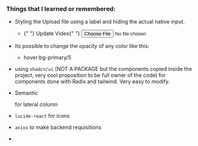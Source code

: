 ### Things that I learned or remembered:

- Styling the Upload file using a label and hiding the actual native input.
  - <form className="space-y-6">
    <label
                            htmlFor="video"
                          >
    {" "}
    Update Video{" "}
    </label>
    <input
                      type="file"
                      name="video"
                      id="video"
                      accept="video/mp4"
                      className="sr-only"
                    />
    </form>
- Its possible to change the opacity of any color like this:

  - hover:bg-primary/5

- using `shadcn/ui` (NOT A PACKAGE but the components copied inside the project, very cool proposition to be full owner of the code) for components done with Radix and tailwind. Very easy to modify.
- Semantic <aside> for lateral column
- `lucide-react` for icons
- `axios` to make backend requisitions
-
